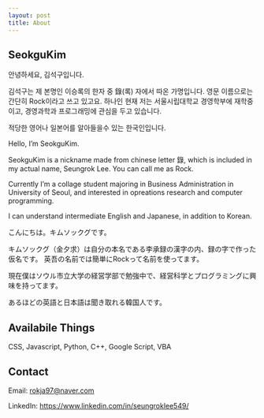 ```yaml
---
layout: post
title: About
---
```

## SeokguKim

안녕하세요, 김석구입니다.

김석구는 제 본명인 이승록의 한자 중  錄(록) 자에서 따온 가명입니다. 영문 이름으로는 간단히 Rock이라고 쓰고 있고요.
하나인
현재 저는 서울시립대학교 경영학부에 재학중이고, 경영과학과 프로그래밍에 관심을 두고 있습니다.

적당한 영어나 일본어를 알아들을수 있는 한국인입니다.

Hello, I’m SeokguKim.

SeokguKim is a nickname made from chinese letter 錄, which is included in my actual name, Seungrok Lee. You can call me as Rock.

Currently I’m a collage student majoring in Business Administration in University of Seoul, and interested in opreations research and computer programming.

I can understand intermediate English and Japanese, in addition to Korean.

こんにちは。キムソックグです。

キムソックグ（金夕求）は自分の本名である李承録の漢字の内、録の字で作った仮名です。 英吾の名前では簡単にRockって名前を使ってます。

現在僕はソウル市立大学の経営学部で勉強中で、経営科学とプログラミングに興味を持ってます。

あるほどの英語と日本語は聞き取れる韓国人です。

## Availabile Things

CSS, Javascript, Python, C++, Google Script, VBA 

## Contact

Email: <rokja97@naver.com>

LinkedIn: <https://www.linkedin.com/in/seungroklee549/>

